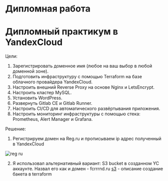 # Дипломная работа

# Дипломный практикум в YandexCloud

Цели:

1. Зарегистрировать доменное имя (любое на ваш выбор в любой доменной зоне).
2. Подготовить инфраструктуру с помощью Terraform на базе облачного провайдера YandexCloud.
3. Настроить внешний Reverse Proxy на основе Nginx и LetsEncrypt.
4. Настроить кластер MySQL.
5. Установить WordPress.
6. Развернуть Gitlab CE и Gitlab Runner.
7. Настроить CI/CD для автоматического развёртывания приложения.
8. Настроить мониторинг инфраструктуры с помощью стека: Prometheus, Alert Manager и Grafana.

Решение:

1. Регистрируем домен на Reg.ru и прописываем ip адрес полученный в YandexCloud

![reg ru](https://user-images.githubusercontent.com/93032289/196037780-8218243f-41e2-4222-af4e-73064b10fb13.png)

2. Я использовал альтернативный вариант: S3 bucket в созданном YC аккаунте. Назвал его как и домен - fcrrrnd.ru
[s3](https://github.com/FCRRRND/fcrrrnd.ru/tree/main/terraform/s3) - описание создание бакета в terraform





